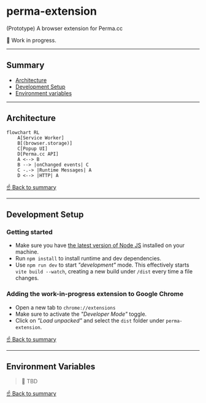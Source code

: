 # perma-extension
(Prototype) A browser extension for Perma.cc

🚧 Work in progress.

---

## Summary
- [Architecture](#architecture)
- [Development Setup](#development-setup)
- [Environment variables](#environment-variables)

---

## Architecture

```mermaid
flowchart RL
    A[Service Worker]
    B[(browser.storage)]
    C[Popup UI]
    D[Perma.cc API]
    A <--> B 
    B --> |onChanged events| C
    C -.-> |Runtime Messages| A
    D <--> |HTTP| A 
```

[☝️ Back to summary](#summary)

---

## Development Setup

### Getting started
- Make sure you have [the latest version of Node JS](https://nodejs.org/en/) installed on your machine. 
- Run `npm install` to install runtime and dev dependencies.
- Use `npm run dev` to start _"development"_ mode. This effectively starts `vite build --watch`, creating a new build under `/dist` every time a file changes.

### Adding the work-in-progress extension to Google Chrome
- Open a new tab to `chrome://extensions`
- Make sure to activate the _"Developer Mode"_ toggle.
- Click on _"Load unpacked"_ and select the `dist` folder under `perma-extension`.

[☝️ Back to summary](#summary)

---

## Environment Variables

> 🚧 TBD 

[☝️ Back to summary](#summary)